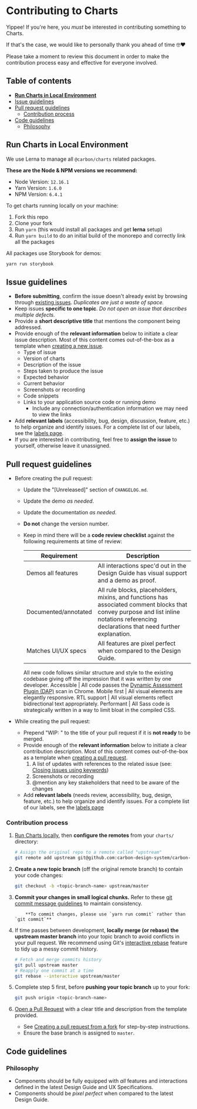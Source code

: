 # Contributing to Charts

Yippee! If you're here, you _must_ be interested in contributing something to Charts.

If that's the case, we would like to personally thank you ahead of time 🤓❤️

Please take a moment to review this document in order to make the contribution process easy and effective for everyone involved.

## Table of contents

-   **[Run Charts in Local Environment](#run-charts-in-local-environment)**
-   [Issue guidelines](#issue-guidelines)
-   [Pull request guidelines](#pull-request-guidelines)
    -   [Contribution process](#contribution-process)
-   [Code guidelines](#code-guidelines)
    -   [Philosophy](#philosophy)

## Run Charts in Local Environment

We use Lerna to manage all `@carbon/charts` related packages.

**These are the Node & NPM versions we recommend:**

-   Node Version: `12.16.1`
-   Yarn Version: `1.6.0`
-   NPM Version: `6.4.1`

To get charts running locally on your machine:

1. Fork this repo
2. Clone your fork
3. Run `yarn` (this would install all packages and get **lerna** setup)
4. Run `yarn build` to do an initial build of the monorepo and correctly link all the packages

All packages use Storybook for demos:

```sh
yarn run storybook
```

## Issue guidelines

-   **Before submitting**, confirm the issue doesn't already exist by browsing through [existing issues](https://github.com/IBM/carbon-charts/issues). _Duplicates are just a waste of space._
-   Keep issues **specific to one topic**. _Do not open an issue that describes multiple defects._
-   Provide a **short descriptive title** that mentions the component being addressed.
-   Provide enough of the **relevant information** below to initiate a clear issue description. Most of this content comes out-of-the-box as a template when [creating a new issue](https://github.com/IBM/carbon-charts/issues/new).
    -   Type of issue
    -   Version of charts
    -   Description of the issue
    -   Steps taken to produce the issue
    -   Expected behavior
    -   Current behavior
    -   Screenshots or recording
    -   Code snippets
    -   Links to your application source code or running demo
        -   Include any connection/authentication information we may need to view the links
-   Add **relevant labels** (accessibility, bug, design, discussion, feature, etc.) to help organize and identify issues. For a complete list of our labels, see the [labels page](https://github.com/IBM/carbon-charts/labels).
-   If you are interested in contributing, feel free to **assign the issue** to yourself, otherwise leave it unassigned.

## Pull request guidelines

-   Before creating the pull request:

    -   Update the "[Unreleased]" section of `CHANGELOG.md`.
    -   Update the demo _as needed_.
    -   Update the documentation _as needed_.
    -   **Do not** change the version number.
    -   Keep in mind there will be a **code review checklist** against the following requirements at time of review:

        | Requirement          | Description                                                                                                                                                                              |
        | -------------------- | ---------------------------------------------------------------------------------------------------------------------------------------------------------------------------------------- |
        | Demos all features   | All interactions spec'd out in the Design Guide has visual support and a demo as proof.                                                                                                  |
        | Documented/annotated | All rule blocks, placeholders, mixins, and functions has associated comment blocks that convey purpose and list inline notations referencing declarations that need further explanation. |
        | Matches UI/UX specs  | All features are pixel perfect when compared to the Design Guide.                                                                                                                        |

        All new code follows similar structure and style to the existing codebase giving off the impression that it was written by one developer.
        Accessible | All code passes the [Dynamic Assessment Plugin (DAP)](https://www.ibm.com/able/dynamic-assessment-plug-in.html) scan in Chrome.
        Mobile first | All visual elements are elegantly responsive.
        RTL support | All visual elements reflect bidirectional text appropriately.
        Performant | All Sass code is strategically written in a way to limit bloat in the compiled CSS.

-   While creating the pull request:
    -   Prepend "WIP: " to the title of your pull request if it is **not ready** to be merged.
    -   Provide enough of the **relevant information** below to initiate a clear contribution description. Most of this content comes out-of-the-box as a template when [creating a pull request](https://github.com/IBM/carbon-charts/compare).
        1. A list of updates with references to the related issue (see: [Closing issues using keywords](https://help.github.com/articles/closing-issues-using-keywords/))
        2. Screenshots or recording
        3. @mention any key stakeholders that need to be aware of the changes
    -   Add **relevant labels** (needs review, accessibility, bug, design, feature, etc.) to help organize and identify issues. For a complete list of our labels, see the [labels page](https://github.com/IBM/carbon-charts/labels)

### Contribution process

1.  [Run Charts locally](https://github.com/IBM/carbon-charts/blob/master/README.md#run-charts-locally), then **configure the remotes** from your `charts/` directory:

    ```bash
    # Assign the original repo to a remote called "upstream"
    git remote add upstream git@github.com:carbon-design-system/carbon-charts.git
    ```

2.  **Create a new topic branch** (off the original remote branch) to contain your code changes:

    ```bash
    git checkout -b <topic-branch-name> upstream/master
    ```

3.  **Commit your changes in small logical chunks.** Refer to these [git commit
    message guidelines](http://tbaggery.com/2008/04/19/a-note-about-git-commit-messages.html)
    to maintain consistency.

        	**To commit changes, please use `yarn run commit` rather than `git commit`**

4.  If time passes between development, **locally merge (or rebase) the upstream master branch** into your topic branch to avoid conflicts in your pull request. We recommend using Git's [interactive rebase](https://help.github.com/articles/interactive-rebase) feature to tidy up a messy commit history.

    ```bash
    # Fetch and merge commits history
    git pull upstream master
    # Reapply one commit at a time
    git rebase --interactive upstream/master
    ```

5.  Complete step 5 first, before **pushing your topic branch** up to your fork:

    ```bash
    git push origin <topic-branch-name>
    ```

6.  [Open a Pull Request](https://github.com/IBM/carbon-charts/compare) with a clear title and description from the template provided.

    - See [Creating a pull request from a fork](https://help.github.com/articles/creating-a-pull-request-from-a-fork/) for step-by-step instructions.
    - Ensure the base branch is assigned to `master`.

## Code guidelines

### Philosophy

-   Components should be fully equipped with _all_ features and interactions defined in the latest Design Guide and UX Specifications.
-   Components should be _pixel perfect_ when compared to the latest Design Guide.
